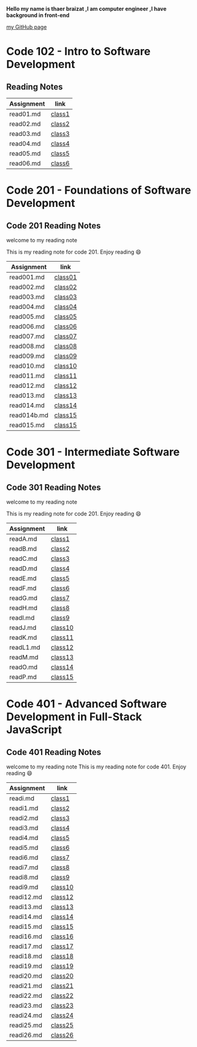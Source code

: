 
**Hello my name is thaer braizat ,I am computer engineer ,I have background in front-end**

 [my GitHub page](https://github.com/thaerbraizat)

# Code 102 - Intro to Software Development

## Reading Notes

|  Assignment |    link             |
| ----------- | -----------         |
|  read01.md  | [class1](read01.md) |
|  read02.md  | [class2](read02.md) |
|  read03.md  | [class3](read03.md) |
|  read04.md  | [class4](read04.md) |
|  read05.md  | [class5](read05.md) |
|  read06.md  | [class6](read06.md) |

# Code 201 - Foundations of Software Development

## Code 201 Reading Notes

welcome to my reading note

This is my reading note for code 201.
Enjoy reading 😄

|  Assignment |    link             |
| ----------- | -----------         |
|  read001.md  | [class01](read001.md) |
|  read002.md  | [class02](read002.md) |
|  read003.md  | [class03](read003.md) |
|  read004.md  | [class04](read004.md) |
|  read005.md  | [class05](read005.md) |
|  read006.md  | [class06](read006.md) |
|  read007.md  | [class07](read007.md) |
|  read008.md  | [class08](read008.md) |
|  read009.md  | [class09](read009.md) |
|  read010.md  | [class10](read010.md) |
|  read011.md  | [class11](read011.md) |
|  read012.md  | [class12](read012.md) |
|  read013.md  | [class13](read013.md) |
|  read014.md  | [class14](read014.md) |
|  read014b.md | [class15](read014b.md)|
|  read015.md  | [class15](read015.md) |

# Code 301 - Intermediate Software Development

## Code 301 Reading Notes

welcome to my reading note

This is my reading note for code 201.
Enjoy reading 😄

|  Assignment |    link             |
| ----------- | -----------         |
|  readA.md   | [class1](readA.md)  |
|  readB.md   | [class2](readB.md)  |
|  readC.md   | [class3](readC.md)  |
|  readD.md   | [class4](readD.md)  |
|  readE.md   | [class5](readE.md)  |
|  readF.md   | [class6](readF.md)  |
|  readG.md   | [class7](readG.md)  |
|  readH.md   | [class8](readH.md)  |
|  readI.md   | [class9](readI.md)  |
|  readJ.md   | [class10](readJ.md) |
|  readK.md   | [class11](readK.md) |
|  readL1.md  | [class12](readL1.md)|
|  readM.md   | [class13](readM.md) |
|  readO.md   | [class14](readO.md) |
|  readP.md   | [class15](readP.md) |

# Code 401 - Advanced Software Development in Full-Stack JavaScript

## Code 401 Reading Notes

welcome to my reading note
This is my reading note for code 401.
Enjoy reading 😄

|  Assignment |    link                |
| ----------- | ----------------       |
|  readi.md   | [class1](readi.md)     |
|  readi1.md  | [class2](readi1.md)    |
|  readi2.md  | [class3](readi2.md)    |
|  readi3.md  | [class4](readi3.md)    |
|  readi4.md  | [class5](readi4.md)    |
|  readi5.md  | [class6](readi5.md)    |
|  readi6.md  | [class7](readi6.md)    |
|  readi7.md  | [class8](readi7.md)    |
|  readi8.md  | [class9](readi8.md)    |
|  readi9.md  | [class10](readi9.md)   |
|  readi12.md | [class12](readi12.md)  |
|  readi13.md | [class13](readi13.md)  |
|  readi14.md | [class14](readi14.md)  |
|  readi15.md | [class15](readi15.md)  |
|  readi16.md | [class16](readi16.md)  |
|  readi17.md | [class17](readi17.md)  |
|  readi18.md | [class18](readi18.md)  |
|  readi19.md | [class19](readi19.md)  |
|  readi20.md | [class20](readi20.md)  |
|  readi21.md | [class21](readi21.md)  |
|  readi22.md | [class22](readi22.md)  |
|  readi23.md | [class23](readi23.md)  |
|  readi24.md | [class24](readi24.md)  |
|  readi25.md | [class25](readi25.md)  |
|  readi26.md | [class26](readi26.md)  |

